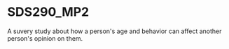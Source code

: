 # SDS290_MP2

A suvery study about how a person's age and behavior can affect another person's opinion on them.
